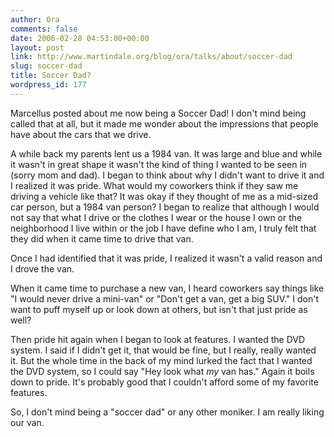 ```yaml
---
author: Ora
comments: false
date: 2006-02-28 04:53:00+00:00
layout: post
link: http://www.martindale.org/blog/ora/talks/about/soccer-dad
slug: soccer-dad
title: Soccer Dad?
wordpress_id: 177
---
```


Marcellus posted about me now being a Soccer Dad! I don't mind being called that at all, but it made me wonder about the impressions that people have about the cars that we drive.  
  
A while back my parents lent us a 1984 van. It was large and blue and while it wasn't in great shape it wasn't the kind of thing I wanted to be seen in (sorry mom and dad). I began to think about why I didn't want to drive it and I realized it was pride. What would my coworkers think if they saw me driving a vehicle like that? It was okay if they thought of me as a mid-sized car person, but a 1984 van person? I began to realize that although I would not say that what I drive or the clothes I wear or the house I own or the neighborhood I live within or the job I have define who I am, I truly felt that they did when it came time to drive that van.  
  
Once I had identified that it was pride, I realized it wasn't a valid reason and I drove the van.  
  
When it came time to purchase a new van, I heard coworkers say things like "I would never drive a mini-van" or "Don't get a van, get a big SUV." I don't want to puff myself up or look down at others, but isn't that just pride as well?  
  
Then pride hit again when I began to look at features. I wanted the DVD system. I said if I didn't get it, that would be fine, but I really, really wanted it. But the whole time in the back of my mind lurked the fact that I wanted the DVD system, so I could say "Hey look what _my_ van has." Again it boils down to pride. It's probably good that I couldn't afford some of my favorite features.  
  
So, I don't mind being a "soccer dad" or any other moniker. I am really liking our van.
